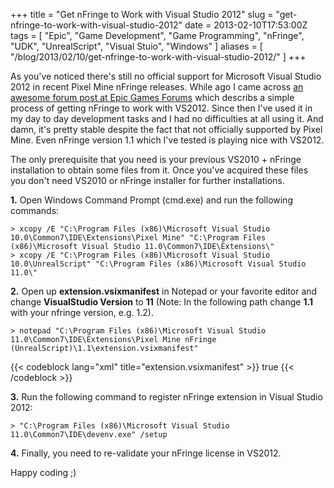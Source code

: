 +++
title = "Get nFringe to Work with Visual Studio 2012"
slug = "get-nfringe-to-work-with-visual-studio-2012"
date = 2013-02-10T17:53:00Z
tags = [ "Epic", "Game Development", "Game Programming", "nFringe", "UDK", "UnrealScript", "Visual Stuio", "Windows" ]
aliases = [ "/blog/2013/02/10/get-nfringe-to-work-with-visual-studio-2012/" ]
+++

As you've noticed there's still no official support for Microsoft Visual Studio 2012 in recent Pixel Mine nFringe releases. While ago I came across [an awesome forum post at Epic Games Forums]( http://forums.epicgames.com/threads/874296-debug-Unreal-Script-error-at-vs2011?p=30795357&viewfull=1#post30795357) which describs a simple process of getting nFringe to work with VS2012. Since then I've used it in my day to day development tasks and I had no difficulties at all using it. And damn, it's pretty stable despite the fact that not officially supported by Pixel Mine. Even nFringe version 1.1 which I've tested is playing nice with VS2012.

The only prerequisite that you need is your previous VS2010 + nFringe installation to obtain some files from it. Once you've acquired these files you don't need VS2010 or nFringe installer for further installations.

**1.** Open Windows Command Prompt (cmd.exe) and run the following commands:

```
> xcopy /E "C:\Program Files (x86)\Microsoft Visual Studio 10.0\Common7\IDE\Extensions\Pixel Mine" "C:\Program Files (x86)\Microsoft Visual Studio 11.0\Common7\IDE\Extensions\"
> xcopy /E "C:\Program Files (x86)\Microsoft Visual Studio 10.0\UnrealScript" "C:\Program Files (x86)\Microsoft Visual Studio 11.0\"
```

**2.** Open up **extension.vsixmanifest** in Notepad or your favorite editor and change **VisualStudio Version** to **11** (Note: In the following path change **1.1** with your nfringe version, e.g. 1.2).

```
> notepad "C:\Program Files (x86)\Microsoft Visual Studio 11.0\Common7\IDE\Extensions\Pixel Mine nFringe (UnrealScript)\1.1\extension.vsixmanifest"
```

{{< codeblock lang="xml" title="extension.vsixmanifest" >}}
    <InstalledByMsi>true</InstalledByMsi>
    <SupportedProducts>
      <VisualStudio Version="11.0">
{{< /codeblock >}}

**3.** Run the following command to register nFringe extension in Visual Studio 2012:

```
> "C:\Program Files (x86)\Microsoft Visual Studio 11.0\Common7\IDE\devenv.exe" /setup
```

**4.** Finally, you need to re-validate your nFringe license in VS2012.

Happy coding ;)

<!--more-->
